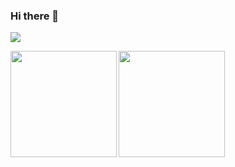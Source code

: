 ### Hi there 👋

![](https://github-profile-summary-cards.vercel.app/api/cards/profile-details?username=naoki-00-ito&theme=dracula)

<p>
  <a href="https://github.com/naoki-00-ito">
    <img
      align="left"
      height="170px"
      src="https://github-readme-stats.vercel.app/api?username=naoki-00-ito&count_private=true&show_icons=true&theme=dracula"
    />
  </a>
  <a href="https://github.com/naoki-00-ito">
    <img
      align="left"
      height="170px"
      src="https://github-readme-stats.vercel.app/api/top-langs/?username=naoki-00-ito&layout=compact&theme=dracula"
    />
  </a>
</p>

